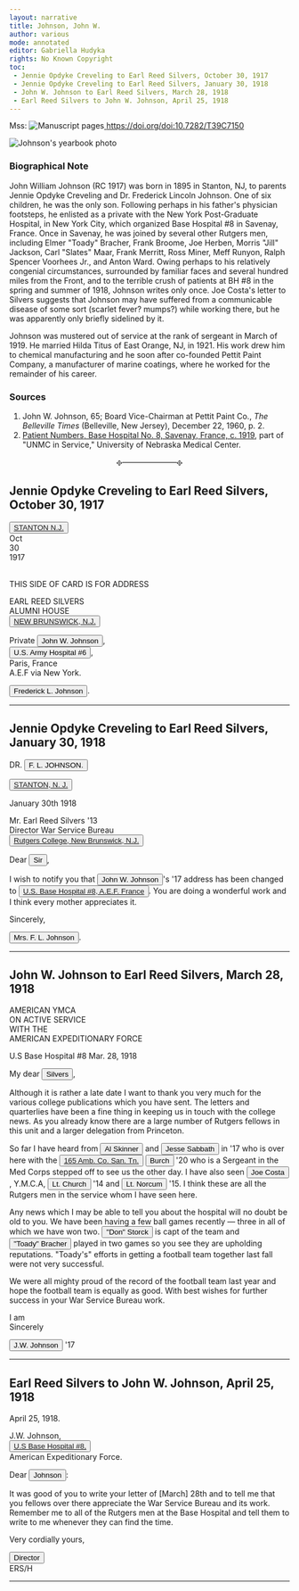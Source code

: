 ```yaml
---
layout: narrative
title: Johnson, John W.
author: various
mode: annotated
editor: Gabriella Hudyka
rights: No Known Copyright
toc: 
 - Jennie Opdyke Creveling to Earl Reed Silvers, October 30, 1917
 - Jennie Opdyke Creveling to Earl Reed Silvers, January 30, 1918
 - John W. Johnson to Earl Reed Silvers, March 28, 1918
 - Earl Reed Silvers to John W. Johnson, April 25, 1918
---
```


Mss: <a href="https://doi.org/doi:10.7282/T39C7150" target="_blank"><img src="../../assets/photo-icon.png" alt="Manuscript pages" style="display:inline-block; margin-bottom:-3px;"> https://doi.org/doi:10.7282/T39C7150</a><br>

![Johnson's yearbook photo](../../assets/figs/johnsonjw.png "Johnson's Scarlet Letter yearbook photo")

### Biographical Note

John William Johnson (RC 1917) was born in 1895 in Stanton, NJ, to parents Jennie Opdyke Creveling and Dr. Frederick Lincoln Johnson. One of six children, he was the only son. Following perhaps in his father's physician footsteps, he enlisted as a private with the New York Post-Graduate Hospital, in New York City, which organized Base Hospital #8 in Savenay, France. Once in Savenay, he was joined by several other Rutgers men, including Elmer "Toady" Bracher, Frank Broome, Joe Herben, Morris "Jill" Jackson, Carl "Slates" Maar, Frank Merritt, Ross Miner, Meff Runyon, Ralph Spencer Voorhees Jr., and Anton Ward. Owing perhaps to his relatively congenial circumstances, surrounded by familiar faces and several hundred miles from the Front, and to the terrible crush of patients at BH #8 in the spring and summer of 1918, Johnson writes only once. Joe Costa's letter to Silvers suggests that Johnson may have suffered from a communicable disease of some sort (scarlet fever? mumps?) while working there, but he was apparently only briefly sidelined by it.

Johnson was mustered out of service at the rank of sergeant in March of 1919. He married Hilda Titus of East Orange, NJ, in 1921. His work drew him to chemical manufacturing and he soon after co-founded Pettit Paint Company, a manufacturer of marine coatings, where he worked for the remainder of his career.

### Sources

<ol class="bibliography">
    <li>John W. Johnson, 65; Board Vice-Chairman at Pettit Paint Co., <i>The Belleville Times</i> (Belleville, New Jersey), December 22, 1960, p. 2.</li>
    <li><a href="https://wigton.unmc.edu/item/1789">Patient Numbers, Base Hospital No. 8, Savenay, France, c. 1919</a>, part of "UNMC in Service," University of Nebraska Medical Center.</li>
</ol>

<div align="center">&#x10AF1;&#x2015;&#x2015;&#x2015;&#x2015;&#x2015;&#x2015;&#x2015;&#x10AF1;</div>

## Jennie Opdyke Creveling to Earl Reed Silvers, October 30, 1917

<p class="pre-printed centered"><button data-balloon-pos="up" data-balloon-length="large" data-balloon="Stanton, NJ"><a href='https://geohack.toolforge.org/geohack.php?params=40_34_30_N_74_50_16_W'> STANTON N.J.</a></button><br> Oct <br> 30 <br> 1917 </p><br><span class="pre-printed">THIS SIDE OF CARD IS FOR ADDRESS</span><br>
<p class="left">EARL REED SILVERS<br>ALUMNI HOUSE<br><button data-balloon-pos="up" data-balloon-length="large" data-balloon="Rutgers College, New Brunswick, NJ"><a href='https://tools.wmflabs.org/geohack/geohack.php?params=40_29_55_N_74_26_54_W'>NEW BRUNSWICK, N.J.</a></button><br></p>
<p class="left">Private <button data-balloon-pos="up" data-balloon-length="large" data-balloon="Johnson, John William | Born: 1895. Died: 1960.
Sergeant, Medical Department.">John W. Johnson</button>,<br><button data-balloon-pos="up" data-balloon-length="large" data-balloon="Although Base Hospital #6 is written, it is likely that the #8 in Savenay, France, was intended. Per Morris Jackson's father, there was some initial confusion between the two. Johnson enlisted with Base Hospital #8 at the New York Post—Graduate Hospital on May 22, 1917, per Silvers's files.">U.S. Army Hospital #6</button>,<br>Paris, France<br>A.E.F via New York.<br></p>
<p class="indent-2"><button data-balloon-pos="up" data-balloon-length="large" data-balloon="Although this postcard is signed as if it were being sent by Johnson's father, the handwriting bears a close resemblance to that of the next letter from Johnson's mother, Jennie Johnson, née Creveling.">Frederick L. Johnson</button>.</p>

* * * 

## Jennie Opdyke Creveling to Earl Reed Silvers, January 30, 1918

<p class="centered large">
DR. <button data-balloon-pos="up" data-balloon-length="large" data-balloon="Johnson, Frederick Lincoln | Born: 1865. Died: 1922.
Father and physician.">F. L. JOHNSON.</button>

<button data-balloon-pos="up" data-balloon-length="large" data-balloon="Stanton, NJ"><a href='https://geohack.toolforge.org/geohack.php?params=40_34_30_N_74_50_16_W'>STANTON, N. J.</a></button>
</p>
<p class="right">January 30th 1918</p>
<p class="left">Mr. Earl Reed Silvers '13<br>Director War Service Bureau<br><button data-balloon-pos="up" data-balloon-length="large" data-balloon="Rutgers College, New Brunswick, NJ"><a href='https://tools.wmflabs.org/geohack/geohack.php?params=40_29_55_N_74_26_54_W'>Rutgers College, New Brunswick, N.J.</a></button><br></p>
<p class="left">Dear <button data-balloon-pos="up" data-balloon-length="large" data-balloon="Silvers, Earl Reed | Born: 1891. Died: 1948.
Director, War Service Bureau.">Sir</button>, </p>

I wish to notify you that <button data-balloon-pos="up" data-balloon-length="large" data-balloon="Johnson, John William | Born: 1895. Died: 1960.
Sergeant, Medical Department.">John W. Johnson</button>'s '17 address has been changed to <button data-balloon-pos="up" data-balloon-length="large" data-balloon="US Base Hospital #8, Savenay, France"><a href='https://geohack.toolforge.org/geohack.php?params=47_21_52_N_1_56_31_W'>U.S. Base Hospital #8, A.E.F. France</a></button>. You are doing a wonderful work and I think every mother appreciates it.

<p class="indent-1">Sincerely,</p>

<p class="indent-2"><button data-balloon-pos="up" data-balloon-length="large" data-balloon="Creveling, Jennie Opdyke | Born: 1863. Died: 1929.
Mother.">Mrs. F. L. Johnson</button>.</p>

* * * 

## John W. Johnson to Earl Reed Silvers, March 28, 1918

<p class="centered large"> AMERICAN YMCA <br> ON ACTIVE SERVICE <br> WITH THE <br> AMERICAN EXPEDITIONARY FORCE </p>
<p class="right">U.S Base Hospital #8 Mar. 28, 1918</p>

<p class="left"> My dear <button data-balloon-pos="up" data-balloon-length="large" data-balloon="Silvers, Earl Reed | Born: 1891. Died: 1948.
Director, War Service Bureau.">Silvers</button>, </p>

Although it is rather a late date I want to thank you very much for the various college publications which you have sent. The letters and quarterlies have been a fine thing in keeping us in touch with the college news. As you already know there are a large number of Rutgers fellows in this unit and a larger delegation from Princeton.

So far I have heard from <button data-balloon-pos="up" data-balloon-length="large" data-balloon="Skinner, Alfred Phillips | Born: 1895. Died: 1955.
Private, Ambulance Service.">Al Skinner</button> and <button data-balloon-pos="up" data-balloon-length="large" data-balloon="Sabbath, Jesse Monroe | Born: 1894. Died: 1947.
Private, Ambulance Service.">Jesse Sabbath</button> in '17 who is over here with the <button data-balloon-pos="up" data-balloon-length="large" data-balloon="Standing for Ambulance Company Sanitary Train. The term 'train' is unique to the first World War. There were four assigned to each infantry division: ammunition, supply, engineer, and sanitary. All were mobile and used either horse—drawn or motorized wagons to support the division. Sanitary trains were composed of camp infirmaries, ambulance companies, and field hospitals. An ambulance company's main objective was to transport wounded soldiers from a batallion aid station back to a field hospital. In cases where medical emergencies were dire, ambulance companies set up dressing stations en route to field hospitals in order to provide continuous care to soldiers. | From: Ireland, M. W.
							(1925). The medical department of the United States Army in the world
							war, vol. VIII Field Operations."> <a href="https://hdl.handle.net/2027/nnc1.cu09332723">165 Amb. Co. San. Tn.</a> </button> <button data-balloon-pos="up" data-balloon-length="large" data-balloon="Burch, William. D. | Born: 1898. Died: 1962.
Sergeant, Ambulance Service."> Burch </button> '20 who is a Sergeant in the Med Corps stepped off to see us the other day. I have also seen <button data-balloon-pos="up" data-balloon-length="large" data-balloon="Costa, Joseph Louis | Born: 1897. Died: 1969.
Lieutenant, French Foreign Legion.">Joe Costa</button>, Y.M.C.A, <button data-balloon-pos="up" data-balloon-length="large" data-balloon="Church, Franklin Oscar | Born: 1892. Died: 1971.
First Lieutenant, Engineers.">Lt. Church</button> '14 and <button data-balloon-pos="up" data-balloon-length="large" data-balloon="Norcom, George D. | Born: 1892. Died: 1964.
Captain, Sanitary Corps.">Lt. Norcum</button> '15. I think these are all the Rutgers men in the service whom I have seen here.

Any news which I may be able to tell you about the hospital will no doubt be old to you. We have been having a few ball games recently — three in all of which we have won two. <button data-balloon-pos="up" data-balloon-length="large" data-balloon="Storck, Donald G. | Born: 1897. Died: 1987.
Sergeant, Medical Corps.">"Don" Storck</button> is capt of the team and <button data-balloon-pos="up" data-balloon-length="large" data-balloon="Bracher, Elmer G. | Born: 1894. Died: 1923.
Sergeant, Medical Corps.">"Toady" Bracher</button> played in two games so you see they are upholding reputations. "Toady's" efforts in getting a football team together last fall were not very successful.

We were all mighty proud  of the record of the football team last year and hope the football team is equally as good. With best wishes for further success in your War Service Bureau work.

<p class="indent-1">I am <br> Sincerely<br></p>

<p class="indent-2"><button data-balloon-pos="up" data-balloon-length="large" data-balloon="Johnson, John William | Born: 1895. Died: 1960.
Sergeant, Medical Department.">J.W. Johnson</button> '17 </p>

* * * 

## Earl Reed Silvers to John W. Johnson, April 25, 1918


<p class="right">April 25, 1918.</p>
<p class="left">J.W. Johnson,<br><button data-balloon-pos="up" data-balloon-length="large" data-balloon="US Base Hospital #8, Savenay, France"><a href='https://geohack.toolforge.org/geohack.php?params=47_21_52_N_1_56_31_W'>U.S Base Hospital #8,</a></button><br>American Expeditionary Force.<br></p>
<p class="left">Dear <button data-balloon-pos="up" data-balloon-length="large" data-balloon="Johnson, John William | Born: 1895. Died: 1960.
Sergeant, Medical Department.">Johnson</button>:</p>

It was good of you to write your letter of [March] 28th and to tell me that you fellows over there appreciate the War Service Bureau and its work. Remember me to all of the Rutgers men at the Base Hospital and tell them to write to me whenever they can find the time.

<p class="indent-1">Very cordially yours, </p>

<p class="indent-2"><button data-balloon-pos="up" data-balloon-length="large" data-balloon="Silvers, Earl Reed | Born: 1891. Died: 1948.
Director, War Service Bureau.">Director</button><br> ERS/H </p>

* * * 
